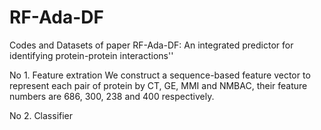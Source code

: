# RF-Ada-DF
Codes and Datasets of paper RF-Ada-DF: An integrated predictor for identifying protein-protein interactions''


No 1. Feature extration
     We construct a sequence-based feature vector to represent each pair of protein by CT, GE, MMI and NMBAC, their feature numbers are
     686, 300, 238 and 400 respectively.
     
     
No 2. Classifier
     
     
